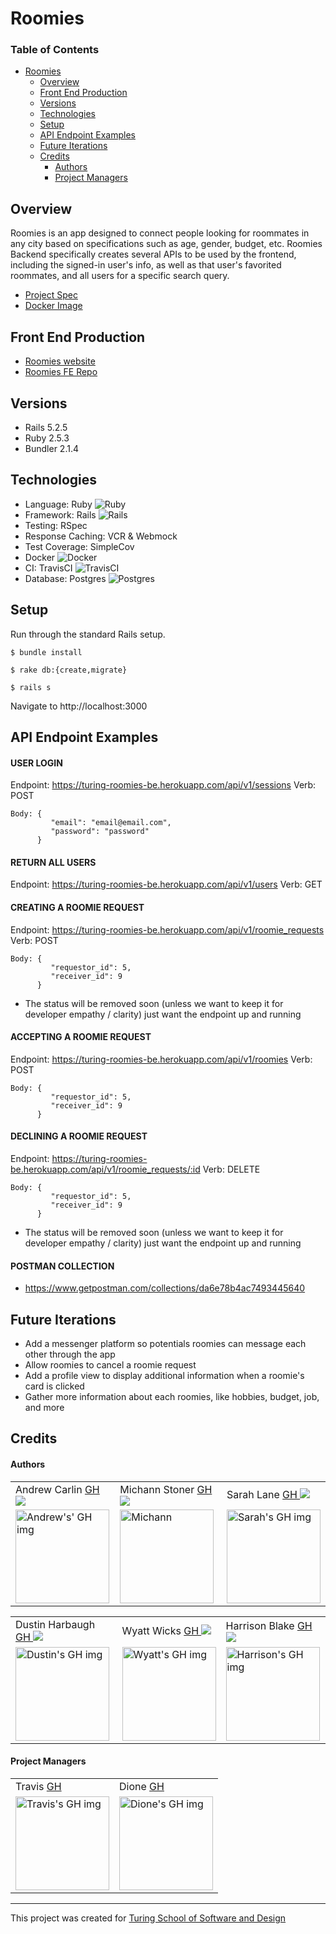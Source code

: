 # Roomies

### Table of Contents
- [Roomies](#roomies)
  - [Overview](#overview)
  - [Front End Production](#front-end-production)
  - [Versions](#versions)
  - [Technologies](#technologies)
  - [Setup](#setup)
  - [API Endpoint Examples](#api-endpoint-examples)
  - [Future Iterations](#future-iterations)
  - [Credits](#credits)
      - [Authors](#authors)
      - [Project Managers](#project-managers)

## Overview

Roomies is an app designed to connect people looking for roommates in any city based on specifications such as age, gender, budget, etc. Roomies Backend specifically creates several APIs to be used by the frontend, including the signed-in user's info, as well as that user's favorited roommates, and all users for a specific search query. 

- [Project Spec](https://mod4.turing.edu/projects/capstone/)
- [Docker Image](https://hub.docker.com/repository/docker/yitwix/roomies-be_web)

## Front End Production

- [Roomies website](https://turing-roomies.herokuapp.com/)
- [Roomies FE Repo](https://github.com/Turing-Roomies/roomies-fe)


## Versions

- Rails 5.2.5
- Ruby 2.5.3
- Bundler 2.1.4

## Technologies

- Language: Ruby <img alt="Ruby" src="https://img.shields.io/badge/ruby-%23CC342D.svg?style=for-the-badge&logo=ruby&logoColor=white"/>
- Framework: Rails <img alt="Rails" src="https://img.shields.io/badge/rails-%23CC0000.svg?style=for-the-badge&logo=ruby-on-rails&logoColor=white"/>
- Testing: RSpec
- Response Caching: VCR & Webmock
- Test Coverage: SimpleCov
- Docker <img alt="Docker" src="https://img.shields.io/badge/docker-%230db7ed.svg?style=for-the-badge&logo=docker&logoColor=white"/>
- CI: TravisCI ![TravisCI](https://img.shields.io/badge/-Travis_CI-D9D192?logo=travis-ci&logoColor=C63148&style=for-the-badge)
- Database: Postgres <img alt="Postgres" src ="https://img.shields.io/badge/postgres-%23316192.svg?style=for-the-badge&logo=postgresql&logoColor=white"/>

## Setup

Run through the standard Rails setup.

```$ bundle install```

```$ rake db:{create,migrate}```

```$ rails s```

Navigate to http://localhost:3000

## API Endpoint Examples

#### USER LOGIN

Endpoint: https://turing-roomies-be.herokuapp.com/api/v1/sessions
Verb: POST

```
Body: {
         "email": "email@email.com",
         "password": "password"
      }
```

#### RETURN ALL USERS

Endpoint: https://turing-roomies-be.herokuapp.com/api/v1/users
Verb: GET

#### CREATING A ROOMIE REQUEST

Endpoint: https://turing-roomies-be.herokuapp.com/api/v1/roomie_requests
Verb: POST

```
Body: {
         "requestor_id": 5,
         "receiver_id": 9
      }
```
      
- The status will be removed soon (unless we want to keep it for developer empathy / clarity) just want the endpoint up and running

#### ACCEPTING A ROOMIE REQUEST

Endpoint: https://turing-roomies-be.herokuapp.com/api/v1/roomies
Verb: POST

```
Body: {
         "requestor_id": 5,
         "receiver_id": 9
      }
```

#### DECLINING A ROOMIE REQUEST

Endpoint: https://turing-roomies-be.herokuapp.com/api/v1/roomie_requests/:id
Verb: DELETE

```
Body: {
         "requestor_id": 5,
         "receiver_id": 9
      }
```

- The status will be removed soon (unless we want to keep it for developer empathy / clarity) just want the endpoint up and running

#### POSTMAN COLLECTION

- https://www.getpostman.com/collections/da6e78b4ac7493445640



## Future Iterations

- Add a messenger platform so potentials roomies can message each other through the app
- Allow roomies to cancel a roomie request
- Add a profile view to display additional information when a roomie's card is clicked
- Gather more information about each roomies, like hobbies, budget, job, and more

## Credits

#### Authors
<table>
  <tr>
    <td>Andrew Carlin <a href="https://github.com/AndieDrew">GH <a href="https://www.linkedin.com/in/andrewrcarlin/"><img src="https://img.shields.io/badge/-0e76a8?style=flat-square&logo=Linkedin&logoColor=white"></a></td>
    <td>Michann Stoner <a href="https://github.com/michannstoner">GH <a href="https://www.linkedin.com/in/michann-stoner/"><img src="https://img.shields.io/badge/-0e76a8?style=flat-square&logo=Linkedin&logoColor=white"></a></td>
    <td>Sarah Lane <a href="https://github.com/sarahlane8">GH <a href="https://www.linkedin.com/in/sarahlane8/"><img src="https://img.shields.io/badge/-0e76a8?style=flat-square&logo=Linkedin&logoColor=white"></a></td>
  </tr>
  <td>
     <img src="https://avatars.githubusercontent.com/u/27929330?v=4" alt="Andrew's' GH img"
     width="150" height="auto" />
  </td>  
  <td>
    <img src="https://avatars.githubusercontent.com/u/76269802?v=4" alt="Michann"
    width="150" height="auto" />
  </td>
  <td>
    <img width="150" height="auto" src="https://user-images.githubusercontent.com/70901622/120944450-cafe1800-c6f1-11eb-96f2-5e18fdb2a96e.png" alt="Sarah's GH img">
  </td>
</table>
<table>
  <tr>
    <td>Dustin Harbaugh <a href="https://github.com/Thee-Dust">GH <a href="https://www.linkedin.com/in/dustin-harbaugh/"><img src="https://img.shields.io/badge/-0e76a8?style=flat-square&logo=Linkedin&logoColor=white"></a></td>
    <td>Wyatt Wicks <a href="https://github.com/Wyattwicks">GH <a href="https://www.linkedin.com/in/wyattwicks/"><img src="https://img.shields.io/badge/-0e76a8?style=flat-square&logo=Linkedin&logoColor=white"></a></td>
    <td>Harrison Blake <a href="https://github.com/harrison-blake">GH <a href="https://www.linkedin.com/in/harrison-blake-802094200/"><img src="https://img.shields.io/badge/-0e76a8?style=flat-square&logo=Linkedin&logoColor=white"></a></td>
  </tr>
  <td>
     <img src="https://avatars.githubusercontent.com/u/75390410?v=4" alt="Dustin's GH img"
  width="150" height="auto" />
  </td>  
  <td>
    <img src="https://avatars.githubusercontent.com/u/74991865?v=4" alt="Wyatt's GH img"
    width="150" height="auto" />
  </td>
  <td>
    <img width="150" height="auto" src="https://avatars.githubusercontent.com/u/72946334?v=4" alt="Harrison's GH img">
  </td>
</table>

#### Project Managers
<table>
  <tr>
    <td> Travis <a href="https://github.com/Kalikoze">GH</td>
    <td> Dione <a href="https://github.com/dionew1r">GH</td>
  </tr>
  <td>
    <img src="https://avatars.githubusercontent.com/u/25714149?v=4" alt="Travis's GH img"
 width="150" height="auto" />
 </td>
  <td>
    <img src="https://avatars.githubusercontent.com/u/22304676?v=4" alt="Dione's GH img"
 width="150" height="auto" />
 </td>
</table>

**************************************************************************
This project was created for [Turing School of Software and Design](https://turing.io/)
